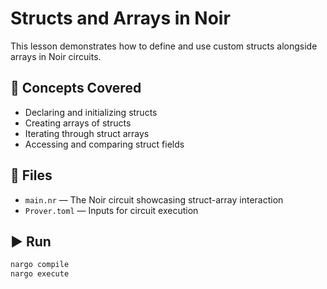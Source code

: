 # Structs and Arrays in Noir

This lesson demonstrates how to define and use custom structs alongside arrays in Noir circuits.

## 🧱 Concepts Covered

- Declaring and initializing structs
- Creating arrays of structs
- Iterating through struct arrays
- Accessing and comparing struct fields

## 📁 Files

- `main.nr` — The Noir circuit showcasing struct-array interaction
- `Prover.toml` — Inputs for circuit execution

## ▶️ Run

```bash
nargo compile
nargo execute
```
